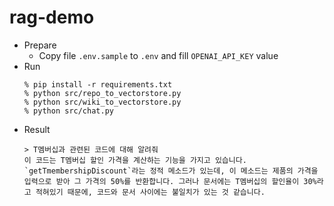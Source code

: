 # rag-demo

* Prepare
    * Copy file `.env.sample` to `.env` and fill `OPENAI_API_KEY` value 
* Run
    ```shell
    % pip install -r requirements.txt
    % python src/repo_to_vectorstore.py  
    % python src/wiki_to_vectorstore.py  
    % python src/chat.py  
     ```
* Result
    ```shell
    > T멤버십과 관련된 코드에 대해 알려줘
    이 코드는 T멤버십 할인 가격을 계산하는 기능을 가지고 있습니다. `getTmembershipDiscount`라는 정적 메소드가 있는데, 이 메소드는 제품의 가격을 입력으로 받아 그 가격의 50%를 반환합니다. 그러나 문서에는 T멤버십의 할인율이 30%라고 적혀있기 때문에, 코드와 문서 사이에는 불일치가 있는 것 같습니다.
    ```
